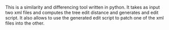 This is a similarity and differencing tool written in python.
It takes as input two xml files and computes the tree edit distance and generates and edit script.
It also allows to use the generated edit script to patch one of the xml files into the other.
